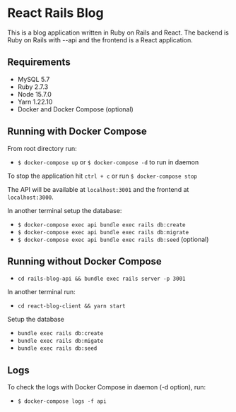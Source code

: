 # React Rails Blog

This is a blog application written in Ruby on Rails and React. The backend is
Ruby on Rails with --api and the frontend is a React application.

## Requirements

* MySQL 5.7
* Ruby 2.7.3
* Node 15.7.0
* Yarn 1.22.10
* Docker and Docker Compose (optional)

## Running with Docker Compose

From root directory run: 

* `$ docker-compose up` or `$ docker-compose -d` to run in daemon

To stop the application hit `ctrl + c` or run `$ docker-compose stop`

The API will be available at `localhost:3001` and the frontend at
`localhost:3000`.

In another terminal setup the database:

* `$ docker-compose exec api bundle exec rails db:create`
* `$ docker-compose exec api bundle exec rails db:migrate`
* `$ docker-compose exec api bundle exec rails db:seed` (optional)

## Running without Docker Compose

* `cd rails-blog-api && bundle exec rails server -p 3001`

In another terminal run:

* `cd react-blog-client && yarn start`

Setup the database

* `bundle exec rails db:create`
* `bundle exec rails db:migate`
* `bundle exec rails db:seed`

## Logs

To check the logs with Docker Compose in daemon (-d option), run:

* `$ docker-compose logs -f api`

